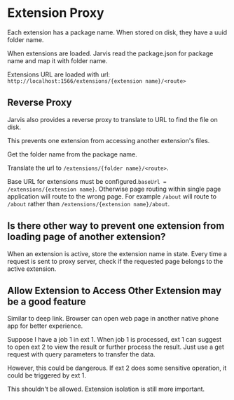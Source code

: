 # Extension Proxy

Each extension has a package name. When stored on disk, they have a uuid folder name.

When extensions are loaded. Jarvis read the package.json for package name and map it with folder name.

Extensions URL are loaded with url: `http://localhost:1566/extensions/{extension name}/<route>`

## Reverse Proxy

Jarvis also provides a reverse proxy to translate to URL to find the file on disk.

This prevents one extension from accessing another extension's files.

Get the folder name from the package name.

Translate the url to `/extensions/{folder name}/<route>`.

Base URL for extensions must be configured.`baseUrl = /extensions/{extension name}`. Otherwise page routing within single page application will route to the wrong page. For example `/about` will route to `/about` rather than `/extensions/{extension name}/about`.

## Is there other way to prevent one extension from loading page of another extension?

When an extension is active, store the extension name in state. Every time a request is sent to proxy server, check if the requested page belongs to the active extension.

## Allow Extension to Access Other Extension may be a good feature

Similar to deep link. Browser can open web page in another native phone app for better experience.

Suppose I have a job 1 in ext 1. When job 1 is processed, ext 1 can suggest to open ext 2 to view the result or further process the result. Just use a get request with query parameters to transfer the data.

However, this could be dangerous. If ext 2 does some sensitive operation, it could be triggered by ext 1.

This shouldn't be allowed. Extension isolation is still more important.
